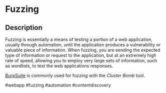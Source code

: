 # Fuzzing

## Description
Fuzzing is essentially a means of testing a portion of a web application, usually through automation, until the application produces a vulnerability or valuable piece of information. When fuzzing, you are sending the expected type of information or request to the application, but at an extremely high rate of speed, allowing you to employ very large sets of information, such as wordlists, to test the web applications responses. 

[BurpSuite](../../tools_and_tricks/tools/BurpSuite.md) is commonly used for fuzzing with the *Cluster Bomb* tool. 

#webapp #fuzzing #automation #contentdiscovery 
